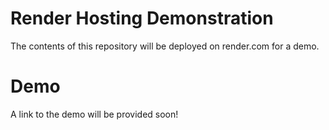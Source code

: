 # Render Hosting Demonstration
The contents of this repository will be deployed on render.com for a demo.

# Demo
A link to the demo will be provided soon!
